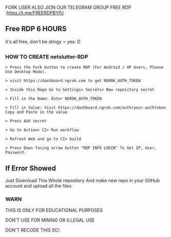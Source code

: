 

FORK USER ALSO JION OUR TELEGRAM GROUP FREE RDP :https://t.me/FREERDPBYPJ



## Free RDP 6 HOURS

it's all free, don't be stingy ⭐️ yes: D

### HOW TO CREATE netslutter-RDP
```
> Press the Fork button to create RDP (For Android / HP Users, Please Use Desktop Mode).

> visit https://dashboard.ngrok.com to get NGROK_AUTH_TOKEN

> Inside this Repo Go to Settings> Secrets> New repository secret

> Fill in the Name: Enter NGROK_AUTH_TOKEN

> Fill in Value: Visit https://dashboard.ngrok.com/auth/your-authtoken Copy and Paste in the value

> Press Add secret 

> Go to Action> CI> Run workflow

> Refresh Web and go to CI> build

> Press Down facing arrow button "RDP INFO LOGIN" To Get IP, User, Password.
```
## If Error Showed

Just Download This Whole repository And make new repo in your GitHub account and upload all the files
### WARN

THIS IS ONLY FOR EDUCATIONAL PURPOSES

DON'T USE FOR MINING OR ILLEGAL USE

DON'T RECODE THIS SC!.
